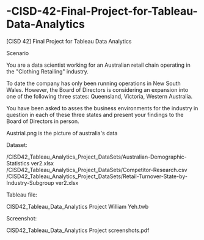 # -CISD-42-Final-Project-for-Tableau-Data-Analytics
[CISD 42] Final Project for Tableau Data Analytics

Scenario

You are a data scientist working for an Australian retail chain operating in the "Clothing Retailing" industry.

To date the company has only been running operations in New South Wales. However, the Board of Directors is considering an expansion into one of the following three states: Queensland, Victoria, Western Australia.

You have been asked to asses the business environments for the industry in question in each of these three states and present your findings to the Board of Directors in person.

Austrial.png is the picture of australia's data

Dataset:

/CISD42_Tableau_Analytics_Project_DataSets/Australian-Demographic-Statistics ver2.xlsx
/CISD42_Tableau_Analytics_Project_DataSets/Competitor-Research.csv
/CISD42_Tableau_Analytics_Project_DataSets/Retail-Turnover-State-by-Industry-Subgroup ver2.xlsx

Tableau file:

CISD42_Tableau_Data_Analytics Project William Yeh.twb

Screenshot:

CISD42_Tableau_Data_Analytics Project screenshots.pdf
